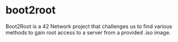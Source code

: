 # boot2root
Boot2Root is a 42 Network project that challenges us to find various methods to gain root access to a server from a provided .iso image.
